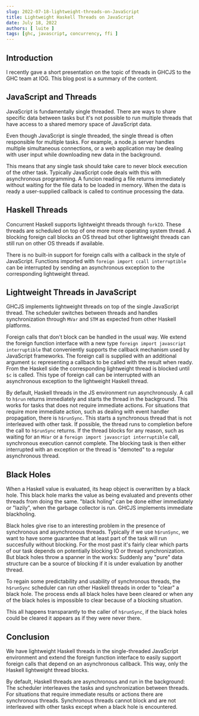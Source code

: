 ```yaml
---
slug: 2022-07-18-lightweight-threads-on-JavaScript
title: Lightweight Haskell Threads on JavaScript
date: July 18, 2022
authors: [ luite ]
tags: [ghc, javascript, concurrency, ffi ]
---
```


## Introduction

I recently gave a short presentation on the topic of threads in GHCJS to the GHC team at IOG. This blog post is a summary of the content.

## JavaScript and Threads

JavaScript is fundamentally single threaded. There are ways to share specific data between tasks but it's not possible to run multiple threads that have access to a shared memory space of JavaScript data.

Even though JavaScript is single threaded, the single thread is often responsible for multiple tasks. For example, a node.js server handles multiple simultaneous connections, or a web application may be dealing with user input while downloading new data in the background.

This means that any single task should take care to never block execution of the other task. Typically JavaScript code deals with this with asynchronous programming. A funcion reading a file returns immediately without waiting for the file data to be loaded in memory. When the data is ready a user-supplied callback is called to continue processing the data.

## Haskell Threads

Concurrent Haskell supports lightweight threads through `forkIO`. These threads are scheduled on top of one more more operating system thread. A blocking foreign call blocks an OS thread but other lightweight threads can still run on other OS threads if available.

There is no built-in support for foreign calls with a callback in the style of JavaScript. Functions imported with `foreign import ccall interruptible` can be interrupted by sending an asynchronous exception to the corresponding lightweight thread. 

## Lightweight Threads in JavaScript

GHCJS implements lightweight threads on top of the single JavaScript thread. The scheduler switches between threads and handles synchronization through `MVar` and `STM` as expected from other Haskell platforms.

Foreign calls that don't block can be handled in the usual way. We extend the foreign function interface with a new type `foreign import javascript interruptible` that conveniently supports the callback mechanism used by JavaScript frameworks. The foreign call is supplied with an additional argument `$c` representing a callback to be called with the result when ready. From the Haskell side the corresponding lightweight thread is blocked until `$c` is called. This type of foreign call can be interrupted with an asynchronous exception to the lightweight Haskell thread.

By default, Haskell threads in the JS environment run asynchronously. A call to `h$run` returns immediately and starts the thread in the background. This works for tasks that does not require immediate actions. For situations that require more immediate action, such as dealing with event handler propagation, there is `h$runSync`. This starts a synchronous thread that is not interleaved with other task. If possible, the thread runs to completion before the call to `h$runSync` returns. If the thread blocks for any reason, such as waiting for an `MVar` or a `foreign import javascript interruptible` call, synchronous execution cannot complete. The blocking task is then either interrupted with an exception or the thread is "demoted" to a regular asynchronous thread.

## Black Holes

When a Haskell value is evaluated, its heap object is overwritten by a black hole. This black hole marks the value as being evaluated and prevents other threads from doing the same. "black holing" can be done either immediately or "lazily", when the garbage collector is run. GHCJS implements immediate blackholing.

Black holes give rise to an interesting problem in the presence of synchronous and asynchronous threads. Typically if we use `h$runSync`, we want to have some guarantee that at least part of the task will run succesfully without blocking. For the most past it's fairly clear which parts of our task depends on potentially blocking IO or thread synchronization. But black holes throw a spanner in the works: Suddenly any "pure" data structure can be a source of blocking if it is under evaluation by another thread.

To regain some predictability and usability of synchronous threads, the `h$runSync` scheduler can run other Haskell threads in order to "clear" a black hole. The process ends all black holes have been cleared or when any of the black holes is impossible to clear because of a blocking situation.

This all happens transparantly to the caller of `h$runSync`, if the black holes could be cleared it appears as if they were never there.

## Conclusion

We have lightweight Haskell threads in the single-threaded JavaScript environment and extend the foreign function interface to easily support foreign calls that depend on an asynchronous callback. This way, only the Haskell lightweight thread blocks.

By default, Haskell threads are asynchronous and run in the background: The scheduler interleaves the tasks and synchronization between threads. For situations that require immediate results or actions there are synchronous threads. Synchronous threads cannot block and are not interleaved with other tasks except when a black hole is encountered.